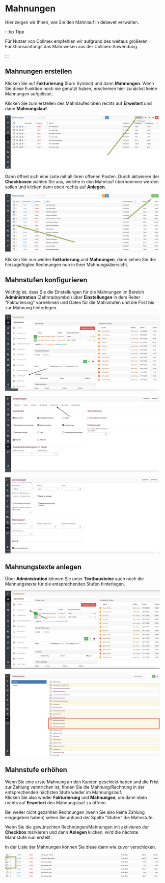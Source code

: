 # Mahnungen

Hier zeigen wir Ihnen, wie Sie den Mahnlauf in debevet verwalten.  

:::tip Tipp  

Für Nutzer von Collmex empfehlen wir aufgrund des weitaus größeren Funktionsumfangs das Mahnwesen aus der Collmex-Anwendung. 

:::  

## Mahnungen erstellen  

Klicken Sie auf **Fakturierung** (Euro Symbol) und dann **Mahnungen**. Wenn Sie diese Funktion noch nie genutzt haben, erscheinen
hier zunächst keine Mahnungen aufgelistet.  

Klicken Sie zum erstellen des Mahnlaufes oben rechts auf **Erweitert** und dann **Mahnungslauf**. 

![](../../static/img/Rechnungen/mahnlauf1.png)  

Dann öffnet sich eine Liste mit all Ihren offenen Posten. Durch aktivieren der **Checkboxen** wählen Sie aus, welche in den 
Mahnlauf übernommen werden sollen und klicken dann oben rechts auf **Anlegen**.

![](../../static/img/Rechnungen/mahnlauf2.png)  

Klicken Sie nun wieder **Fakturierung** und **Mahnungen**, dann sehen Sie die hinzugefügten Rechnungen nun in Ihrer Mahnungsübersicht.  

## Mahnstufen konfigurieren  

Wichtig ist, dass Sie die Einstellungen für die Mahnungen im Bereich **Administration** (Zahnradsymbol)
über **Einstellungen** in dem Reiter "Fakturierung" vornehmen und Daten für die Mahnstufen und die Frist bis zur Mahnung hinterlegen.  

![](../../static/img/Rechnungen/mahnlauf3.png)  

![](../../static/img/Rechnungen/mahnlauf4.png)  

![](../../static/img/Rechnungen/mahnlauf5.png)  

## Mahnungstexte anlegen  

Über **Administration** können Sie unter **Textbausteine** auch noch die Mahnungstexte für die entsprechenden Stufen hinterlegen.  

![](../../static/img/Rechnungen/mahnlauf6.png)  

![](../../static/img/Rechnungen/mahnlauf7.png)  

## Mahnstufe erhöhen  

Wenn Sie eine erste Mahnung an den Kunden geschickt haben und die Frist zur Zahlung verstrichen ist, finden Sie die Mahnung/Rechnung 
in der entsprechenden nächsten Stufe wieder im Mahnungslauf.  
Klicken Sie also wieder **Fakturierung** und **Mahnungen**, um dann oben rechts auf **Erweitert** den Mahnungslauf zu öffnen.  

Bei weiter nicht gezahlten Rechnungen (wenn Sie also keine Zahlung eingegeben haben) sehen Sie anhand der Spalte "Stufen" die Mahnstufe.  

Wenn Sie die gewünschten Rechnungen/Mahnungen mit aktivieren der **Checkbox** markieren und dann **Anlegen** klicken,
wird die nächste Mahnstufe nun erstellt.  

In der Liste der Mahnungen können Sie diese dann wie zuvor verschicken.  

![](../../static/img/Rechnungen/mahnstufen_anzeigen.png)  





